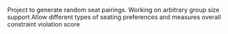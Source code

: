 Project to generate random seat pairings.
Working on arbitrary group size support
Allow different types of seating preferences and measures overall constraint violation score
